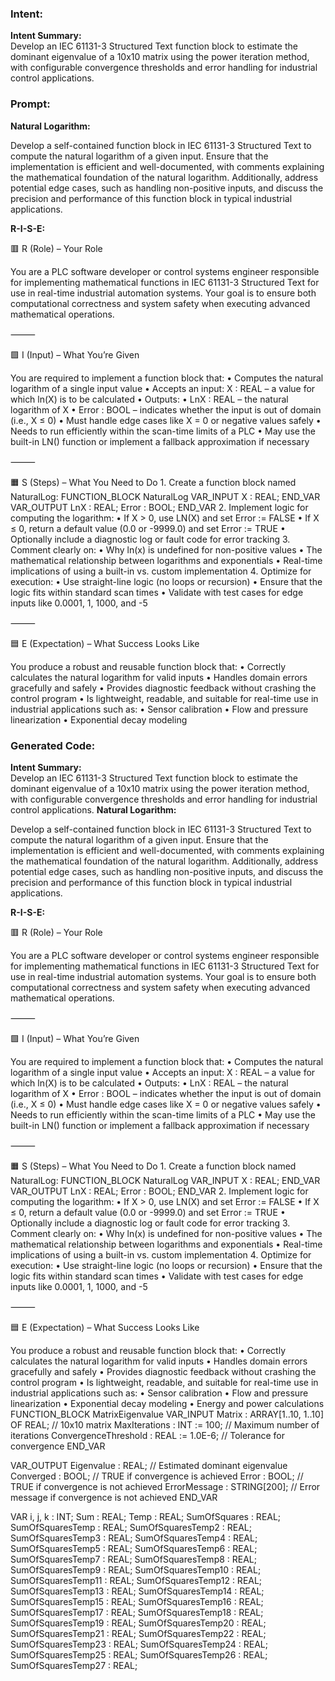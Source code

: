 ### Intent:
**Intent Summary:**  
Develop an IEC 61131-3 Structured Text function block to estimate the dominant eigenvalue of a 10x10 matrix using the power iteration method, with configurable convergence thresholds and error handling for industrial control applications.

### Prompt:
**Natural Logarithm:**

Develop a self-contained function block in IEC 61131-3 Structured Text to compute the natural logarithm of a given input. Ensure that the implementation is efficient and well-documented, with comments explaining the mathematical foundation of the natural logarithm. Additionally, address potential edge cases, such as handling non-positive inputs, and discuss the precision and performance of this function block in typical industrial applications.

**R-I-S-E:**

🟥 R (Role) – Your Role

You are a PLC software developer or control systems engineer responsible for implementing mathematical functions in IEC 61131-3 Structured Text for use in real-time industrial automation systems. Your goal is to ensure both computational correctness and system safety when executing advanced mathematical operations.

⸻

🟩 I (Input) – What You’re Given

You are required to implement a function block that:
	•	Computes the natural logarithm of a single input value
	•	Accepts an input:
X : REAL – a value for which ln(X) is to be calculated
	•	Outputs:
	•	LnX : REAL – the natural logarithm of X
	•	Error : BOOL – indicates whether the input is out of domain (i.e., X ≤ 0)
	•	Must handle edge cases like X = 0 or negative values safely
	•	Needs to run efficiently within the scan-time limits of a PLC
	•	May use the built-in LN() function or implement a fallback approximation if necessary

⸻

🟧 S (Steps) – What You Need to Do
	1.	Create a function block named NaturalLog:
 FUNCTION_BLOCK NaturalLog
VAR_INPUT
    X : REAL;
END_VAR
VAR_OUTPUT
    LnX : REAL;
    Error : BOOL;
END_VAR
	2.	Implement logic for computing the logarithm:
	•	If X > 0, use LN(X) and set Error := FALSE
	•	If X ≤ 0, return a default value (0.0 or -9999.0) and set Error := TRUE
	•	Optionally include a diagnostic log or fault code for error tracking
	3.	Comment clearly on:
	•	Why ln(x) is undefined for non-positive values
	•	The mathematical relationship between logarithms and exponentials
	•	Real-time implications of using a built-in vs. custom implementation
	4.	Optimize for execution:
	•	Use straight-line logic (no loops or recursion)
	•	Ensure that the logic fits within standard scan times
	•	Validate with test cases for edge inputs like 0.0001, 1, 1000, and -5

⸻

🟦 E (Expectation) – What Success Looks Like

You produce a robust and reusable function block that:
	•	Correctly calculates the natural logarithm for valid inputs
	•	Handles domain errors gracefully and safely
	•	Provides diagnostic feedback without crashing the control program
	•	Is lightweight, readable, and suitable for real-time use in industrial applications such as:
	•	Sensor calibration
	•	Flow and pressure linearization
	•	Exponential decay modeling

### Generated Code:
**Intent Summary:**  
Develop an IEC 61131-3 Structured Text function block to estimate the dominant eigenvalue of a 10x10 matrix using the power iteration method, with configurable convergence thresholds and error handling for industrial control applications.
**Natural Logarithm:**

Develop a self-contained function block in IEC 61131-3 Structured Text to compute the natural logarithm of a given input. Ensure that the implementation is efficient and well-documented, with comments explaining the mathematical foundation of the natural logarithm. Additionally, address potential edge cases, such as handling non-positive inputs, and discuss the precision and performance of this function block in typical industrial applications.

**R-I-S-E:**

🟥 R (Role) – Your Role

You are a PLC software developer or control systems engineer responsible for implementing mathematical functions in IEC 61131-3 Structured Text for use in real-time industrial automation systems. Your goal is to ensure both computational correctness and system safety when executing advanced mathematical operations.

⸻

🟩 I (Input) – What You’re Given

You are required to implement a function block that:
	•	Computes the natural logarithm of a single input value
	•	Accepts an input:
X : REAL – a value for which ln(X) is to be calculated
	•	Outputs:
	•	LnX : REAL – the natural logarithm of X
	•	Error : BOOL – indicates whether the input is out of domain (i.e., X ≤ 0)
	•	Must handle edge cases like X = 0 or negative values safely
	•	Needs to run efficiently within the scan-time limits of a PLC
	•	May use the built-in LN() function or implement a fallback approximation if necessary

⸻

🟧 S (Steps) – What You Need to Do
	1.	Create a function block named NaturalLog:
 FUNCTION_BLOCK NaturalLog
VAR_INPUT
    X : REAL;
END_VAR
VAR_OUTPUT
    LnX : REAL;
    Error : BOOL;
END_VAR
	2.	Implement logic for computing the logarithm:
	•	If X > 0, use LN(X) and set Error := FALSE
	•	If X ≤ 0, return a default value (0.0 or -9999.0) and set Error := TRUE
	•	Optionally include a diagnostic log or fault code for error tracking
	3.	Comment clearly on:
	•	Why ln(x) is undefined for non-positive values
	•	The mathematical relationship between logarithms and exponentials
	•	Real-time implications of using a built-in vs. custom implementation
	4.	Optimize for execution:
	•	Use straight-line logic (no loops or recursion)
	•	Ensure that the logic fits within standard scan times
	•	Validate with test cases for edge inputs like 0.0001, 1, 1000, and -5

⸻

🟦 E (Expectation) – What Success Looks Like

You produce a robust and reusable function block that:
	•	Correctly calculates the natural logarithm for valid inputs
	•	Handles domain errors gracefully and safely
	•	Provides diagnostic feedback without crashing the control program
	•	Is lightweight, readable, and suitable for real-time use in industrial applications such as:
	•	Sensor calibration
	•	Flow and pressure linearization
	•	Exponential decay modeling
	•	Energy and power calculations
FUNCTION_BLOCK MatrixEigenvalue
VAR_INPUT
    Matrix : ARRAY[1..10, 1..10] OF REAL; // 10x10 matrix
    MaxIterations : INT := 100;          // Maximum number of iterations
    ConvergenceThreshold : REAL := 1.0E-6; // Tolerance for convergence
END_VAR

VAR_OUTPUT
    Eigenvalue : REAL;                  // Estimated dominant eigenvalue
    Converged : BOOL;                   // TRUE if convergence is achieved
    Error : BOOL;                       // TRUE if convergence is not achieved
    ErrorMessage : STRING[200];         // Error message if convergence is not achieved
END_VAR

VAR
    i, j, k : INT;
    Sum : REAL;
    Temp : REAL;
    SumOfSquares : REAL;
    SumOfSquaresTemp : REAL;
    SumOfSquaresTemp2 : REAL;
    SumOfSquaresTemp3 : REAL;
    SumOfSquaresTemp4 : REAL;
    SumOfSquaresTemp5 : REAL;
    SumOfSquaresTemp6 : REAL;
    SumOfSquaresTemp7 : REAL;
    SumOfSquaresTemp8 : REAL;
    SumOfSquaresTemp9 : REAL;
    SumOfSquaresTemp10 : REAL;
    SumOfSquaresTemp11 : REAL;
    SumOfSquaresTemp12 : REAL;
    SumOfSquaresTemp13 : REAL;
    SumOfSquaresTemp14 : REAL;
    SumOfSquaresTemp15 : REAL;
    SumOfSquaresTemp16 : REAL;
    SumOfSquaresTemp17 : REAL;
    SumOfSquaresTemp18 : REAL;
    SumOfSquaresTemp19 : REAL;
    SumOfSquaresTemp20 : REAL;
    SumOfSquaresTemp21 : REAL;
    SumOfSquaresTemp22 : REAL;
    SumOfSquaresTemp23 : REAL;
    SumOfSquaresTemp24 : REAL;
    SumOfSquaresTemp25 : REAL;
    SumOfSquaresTemp26 : REAL;
    SumOfSquaresTemp27 : REAL;
